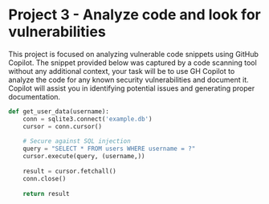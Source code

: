 # Project 3 - Analyze code and look for vulnerabilities

This project is focused on analyzing vulnerable code snippets using GitHub Copilot. The snippet provided below was captured by a code scanning tool without any additional context, your task will be to use GH Copilot to analyze the code for any known security vulnerabilities and document it. Copilot will assist you in identifying potential issues and generating proper documentation.

```python
def get_user_data(username):
    conn = sqlite3.connect('example.db')
    cursor = conn.cursor()
    
    # Secure against SQL injection
    query = "SELECT * FROM users WHERE username = ?"
    cursor.execute(query, (username,))
    
    result = cursor.fetchall()
    conn.close()
    
    return result


